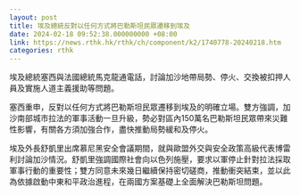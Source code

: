 ```yaml
---
layout: post
title: 埃及總統反對以任何方式將巴勒斯坦民眾遷移到埃及
date: 2024-02-18 09:52:38.000000000 +08:00
link: https://news.rthk.hk/rthk/ch/component/k2/1740778-20240218.htm
categories: rthk
---
```


埃及總統塞西與法國總統馬克龍通電話，討論加沙地帶局勢、停火、交換被扣押人員及實施人道主義援助等問題。

塞西重申，反對以任何方式將巴勒斯坦民眾遷移到埃及的明確立場。雙方強調，加沙南部城市拉法的軍事活動一旦升級，勢必對區內150萬名巴勒斯坦民眾帶來災難性影響，有關各方須加強合作，盡快推動局勢緩和及停火。

埃及外長舒凱里出席慕尼黑安全會議期間，就與歐盟外交與安全政策高級代表博雷利討論加沙情況。舒凱里強調國際社會向以色列施壓，要求以軍停止針對拉法採取軍事行動的重要性；雙方同意未來幾日繼續保持密切磋商，推動衝突結束，並以此為依據啟動中東和平政治進程，在兩國方案基礎上全面解決巴勒斯坦問題。
